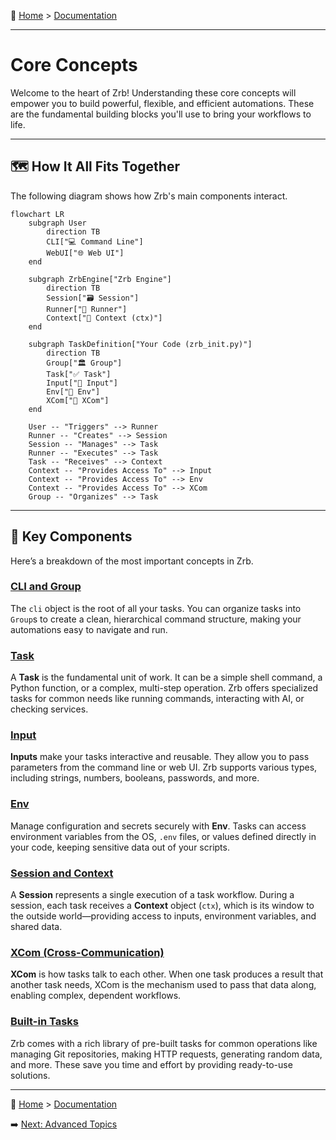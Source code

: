 🔖 [Home](../../README.md) > [Documentation](../README.md)

---

# Core Concepts

Welcome to the heart of Zrb! Understanding these core concepts will empower you to build powerful, flexible, and efficient automations. These are the fundamental building blocks you'll use to bring your workflows to life.

---

## 🗺️ How It All Fits Together

The following diagram shows how Zrb's main components interact.

```mermaid
flowchart LR
    subgraph User
        direction TB
        CLI["💻 Command Line"]
        WebUI["🌐 Web UI"]
    end

    subgraph ZrbEngine["Zrb Engine"]
        direction TB
        Session["🗃️ Session"]
        Runner["🏃 Runner"]
        Context["🧠 Context (ctx)"]
    end

    subgraph TaskDefinition["Your Code (zrb_init.py)"]
        direction TB
        Group["🏛️ Group"]
        Task["✅ Task"]
        Input["📝 Input"]
        Env["🌿 Env"]
        XCom["🔄 XCom"]
    end

    User -- "Triggers" --> Runner
    Runner -- "Creates" --> Session
    Session -- "Manages" --> Task
    Runner -- "Executes" --> Task
    Task -- "Receives" --> Context
    Context -- "Provides Access To" --> Input
    Context -- "Provides Access To" --> Env
    Context -- "Provides Access To" --> XCom
    Group -- "Organizes" --> Task
```

---

## 🔑 Key Components

Here’s a breakdown of the most important concepts in Zrb.

### [CLI and Group](./cli-and-group.md)
The `cli` object is the root of all your tasks. You can organize tasks into `Group`s to create a clean, hierarchical command structure, making your automations easy to navigate and run.

### [Task](./task/README.md)
A **Task** is the fundamental unit of work. It can be a simple shell command, a Python function, or a complex, multi-step operation. Zrb offers specialized tasks for common needs like running commands, interacting with AI, or checking services.

### [Input](./input/README.md)
**Inputs** make your tasks interactive and reusable. They allow you to pass parameters from the command line or web UI. Zrb supports various types, including strings, numbers, booleans, passwords, and more.

### [Env](./env/README.md)
Manage configuration and secrets securely with **Env**. Tasks can access environment variables from the OS, `.env` files, or values defined directly in your code, keeping sensitive data out of your scripts.

### [Session and Context](./session-and-context/README.md)
A **Session** represents a single execution of a task workflow. During a session, each task receives a **Context** object (`ctx`), which is its window to the outside world—providing access to inputs, environment variables, and shared data.

### [XCom (Cross-Communication)](./session-and-context/xcom.md)
**XCom** is how tasks talk to each other. When one task produces a result that another task needs, XCom is the mechanism used to pass that data along, enabling complex, dependent workflows.

### [Built-in Tasks](./builtin-tasks.md)
Zrb comes with a rich library of pre-built tasks for common operations like managing Git repositories, making HTTP requests, generating random data, and more. These save you time and effort by providing ready-to-use solutions.

---

🔖 [Home](../../README.md) > [Documentation](../README.md)

➡️ [Next: Advanced Topics](../advanced-topics/README.md)